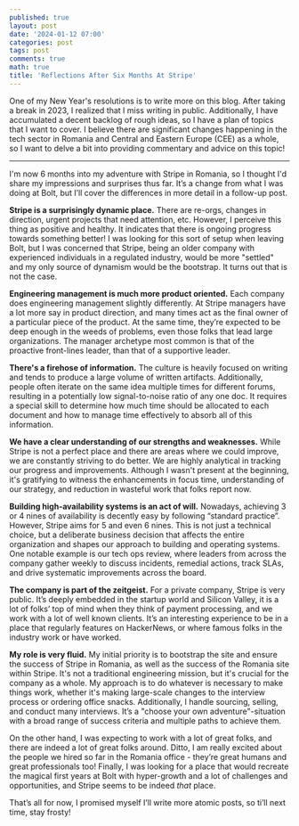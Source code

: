 ```yaml
---
published: true
layout: post
date: '2024-01-12 07:00'
categories: post
tags: post
comments: true
math: true
title: 'Reflections After Six Months At Stripe'
---
```

One of my New Year's resolutions is to write more on this blog. 
After taking a break in 2023, I realized that I miss writing in public. 
Additionally, I have accumulated a decent backlog of rough ideas, so I have a plan of topics that I want to cover. 
I believe there are significant changes happening in the tech sector in Romania and Central and 
Eastern Europe (CEE) as a whole, so I want to delve a bit into providing commentary and advice on this topic!

---

I'm now 6 months into my adventure with Stripe in Romania, so I thought I'd share my impressions and surprises thus far. It’s a change from what I was doing at Bolt, but I’ll cover the differences in more detail in a follow-up post.

**Stripe is a surprisingly dynamic place.** There are re-orgs, changes in direction, urgent projects that need attention, etc. However, I perceive this thing as positive and healthy. It indicates that there is ongoing progress towards something better! I was looking for this sort of setup when leaving Bolt, but I was concerned that Stripe, being an older company with experienced individuals in a regulated industry, would be more "settled" and my only source of dynamism would be the bootstrap. It turns out that is not the case.

**Engineering management is much more product oriented.** Each company does engineering management slightly differently. At Stripe managers have a lot more say in product direction, and many times act as the final owner of a particular piece of the product. At the same time, they’re expected to be deep enough in the weeds of problems, even those folks that lead large organizations. The manager archetype most common is that of the proactive front-lines leader, than that of a supportive leader.

**There's a firehose of information.** The culture is heavily focused on writing and tends to produce a large volume of written artifacts. Additionally, people often iterate on the same idea multiple times for different forums, resulting in a potentially low signal-to-noise ratio of any one doc. It requires a special skill to determine how much time should be allocated to each document and how to manage time effectively to absorb all of this information.

**We have a clear understanding of our strengths and weaknesses.** While Stripe is not a perfect place and there are areas where we could improve, we are constantly striving to do better. We are highly analytical in tracking our progress and improvements. Although I wasn't present at the beginning, it's gratifying to witness the enhancements in focus time, understanding of our strategy, and reduction in wasteful work that folks report now.

**Building high-availability systems is an act of will.** Nowadays, achieving 3 or 4 nines of availability is decently easy by following “standard practice”. However, Stripe aims for 5 and even 6 nines. This is not just a technical choice, but a deliberate business decision that affects the entire organization and shapes our approach to building and operating systems. One notable example is our tech ops review, where leaders from across the company gather weekly to discuss incidents, remedial actions, track SLAs, and drive systematic improvements across the board.

**The company is part of the zeitgeist.** For a private company, Stripe is very public. It’s deeply embedded in the startup world and Silicon Valley, it is a lot of folks’ top of mind when they think of payment processing, and we work with a lot of well known clients. It’s an interesting experience to be in a place that regularly features on HackerNews, or where famous folks in the industry work or have worked.

**My role is very fluid.** My initial priority is to bootstrap the site and ensure the success of Stripe in Romania, as well as the success of the Romania site within Stripe. It's not a traditional engineering mission, but it's crucial for the company as a whole. My approach is to do whatever is necessary to make things work, whether it's making large-scale changes to the interview process or ordering office snacks. Additionally, I handle sourcing, selling, and conduct many interviews. It’s a "choose your own adventure"-situation with a broad range of success criteria and multiple paths to achieve them.

On the other hand, I was expecting to work with a lot of great folks, and there are indeed a lot of great folks around. Ditto, I am really excited about the people we hired so far in the Romania office - they’re great humans and great professionals too! Finally, I was looking for a place that would recreate the magical first years at Bolt with hyper-growth and a lot of challenges and opportunities, and Stripe seems to be indeed *that* place.

That’s all for now, I promised myself I’ll write more atomic posts, so ti’ll next time, stay frosty!
